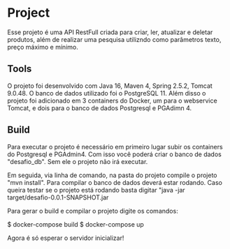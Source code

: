 # Project

Esse projeto é uma API RestFull criada para criar, ler, atualizar e deletar produtos, além de realizar uma pesquisa utilizndo como parâmetros texto, preço máximo e mínimo.

## Tools

O projeto foi desenvolvido com Java 16, Maven 4, Spring 2.5.2, Tomcat 9.0.48. O banco de dados utilizado foi o PostgreSQL 11. Além disso o projeto foi adicionado em 3 containers do Docker, um para o webservice Tomcat, e dois para o banco de dados Postgresql e PGAdimn 4.

## Build

Para executar o projeto é necessário em primeiro lugar subir os containers do Postgresql e PGAdmin4. Com isso você poderá criar o banco de dados "desafio_db". Sem ele o projeto não irá executar.

Em seguida, via linha de comando, na pasta do projeto compile o projeto "mvn install". Para compilar o banco de dados deverá estar rodando. Caso queira testar se o projeto está rodando basta digitar "java -jar target/desafio-0.0.1-SNAPSHOT.jar

Para gerar o build e compilar o projeto digite os comandos:

$ docker-compose build
$ docker-compose up

Agora é só esperar o servidor inicializar!

